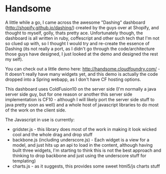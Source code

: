Handsome
=========

A little while a go, I came across the awesome "Dashing" dashboard (http://shopify.github.io/dashing/) created by the guys over at Shopify, and thought to myself, golly, thats pretty ace.  Unfortunately though, the dashboard is all written in ruby, coffescript and other such tech that I'm not so clued up with, so I thought I would try and re-create the essence of Dashing (its not really a port, as I didn't go through the code/architecture those guys have designed, I just looked at the demo and designed the rest my self).

You can check out a little demo here: http://handsome.cloudfoundry.com/ - It doesn't really have many widgets yet, and this demo is actually the code dropped into a Spring webapp, as I don't have CF hosting options.

This dashboard uses ColdFusion10 on the server side (I'm normally a java server side guy, but for one reason or another this server side implementation is CF10 - although I will likely port the server side stuff to java pretty soon as well) and a whole host of javascript libraries to do most of the work on the client side.

The Javascript in use is currently:

- gridster.js - this library does most of the work in making it look wicked cool and the whole drag and drop stuff
- backbone.js (including underscore.js)  - Each widget is a view for a model, and just hits up an api to load in the content, although having built three widgets, I'm starting to think this is not the best approach and thinking to drop backbone and just using the underscore stuff for templating)
- charts.js - as it suggests, this provides some sweet html5/js charts stuff
